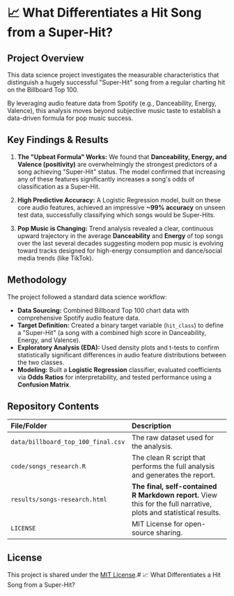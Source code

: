 # 📈 What Differentiates a Hit Song from a Super-Hit?

## Project Overview
This data science project investigates the measurable characteristics that distinguish a hugely successful "Super-Hit" song from a regular charting hit on the Billboard Top 100.

By leveraging audio feature data from Spotify (e.g., Danceability, Energy, Valence), this analysis moves beyond subjective music taste to establish a data-driven formula for pop music success.

##  Key Findings & Results

1.  **The "Upbeat Formula" Works:** We found that **Danceability, Energy, and Valence (positivity)** are overwhelmingly the strongest predictors of a song achieving "Super-Hit" status.
The model confirmed that increasing any of these features significantly increases a song's odds of classification as a Super-Hit.

2.  **High Predictive Accuracy:** A Logistic Regression model, built on these core audio features, achieved an impressive **~99% accuracy** 
on unseen test data, successfully classifying which songs would be Super-Hits.

3.  **Pop Music is Changing:** Trend analysis revealed a clear, continuous upward trajectory in the average **Danceability** and **Energy** of top songs over the last several decades
suggesting modern pop music is evolving toward tracks designed for high-energy consumption and dance/social media trends (like TikTok).

##  Methodology

The project followed a standard data science workflow:

* **Data Sourcing:** Combined Billboard Top 100 chart data with comprehensive Spotify audio feature data.
* **Target Definition:** Created a binary target variable (`hit_class`) to define a "Super-Hit" (a song with a combined high score in Danceability, Energy, and Valence).
* **Exploratory Analysis (EDA):** Used density plots and t-tests to confirm statistically significant differences in audio feature distributions between the two classes.
* **Modeling:** Built a **Logistic Regression** classifier, evaluated coefficients via **Odds Ratios** for interpretability, and tested performance using a **Confusion Matrix**.

## Repository Contents

| File/Folder | Description |
| :--- | :--- |
| `data/billboard_top_100_final.csv` | The raw dataset used for the analysis. |
| `code/songs_research.R` | The clean R script that performs the full analysis and generates the report. |
| `results/songs-research.html` | **The final, self-contained R Markdown report.** View this for the full narrative, plots and statistical results. |
| `LICENSE` | MIT License for open-source sharing. |

## License
This project is shared under the [MIT License](LICENSE).# 📈 What Differentiates a Hit Song from a Super-Hit?
